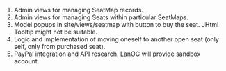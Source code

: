 1. Admin views for managing SeatMap records.
1. Admin views for managing Seats within particular SeatMaps.
1. Model popups in site/views/seatmap with button to buy the seat. JHtml Tooltip might not be suitable.
1. Logic and implementation of moving oneself to another open seat (only self, only from purchased seat).
1. PayPal integration and API research. LanOC will provide sandbox account.
